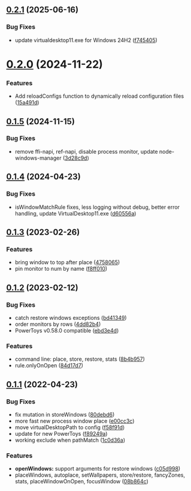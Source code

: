 ## [0.2.1](https://github.com/popstas/windows11-manager/compare/v0.2.0...v0.2.1) (2025-06-16)


### Bug Fixes

* update virtualdesktop11.exe for Windows 24H2 ([f745405](https://github.com/popstas/windows11-manager/commit/f745405d48ada6da7ce7ece902c5844e12776873))



# [0.2.0](https://github.com/popstas/windows11-manager/compare/v0.1.5...v0.2.0) (2024-11-22)


### Features

* Add reloadConfigs function to dynamically reload configuration files ([15a491d](https://github.com/popstas/windows11-manager/commit/15a491d10d611cc886c62777d0c324e4922d2be6))



## [0.1.5](https://github.com/popstas/windows11-manager/compare/v0.1.4...v0.1.5) (2024-11-15)


### Bug Fixes

* remove ffi-napi, ref-napi, disable process monitor, update node-windows-manager ([3d28c9d](https://github.com/popstas/windows11-manager/commit/3d28c9dd3231b48a8a79fafd4522bfa704b1943b))



## [0.1.4](https://github.com/popstas/windows11-manager/compare/v0.1.3...v0.1.4) (2024-04-23)


### Bug Fixes

* isWindowMatchRule fixes, less logging without debug, better error handling, update VirtualDesktop11.exe ([d60556a](https://github.com/popstas/windows11-manager/commit/d60556a678f45395ea8d347188d93ce26a2be5ae))



## [0.1.3](https://github.com/popstas/windows11-manager/compare/v0.1.2...v0.1.3) (2023-02-26)


### Features

* bring window to top after place ([4758065](https://github.com/popstas/windows11-manager/commit/47580655cfe22f619200133a38eae2e660acd1ce))
* pin monitor to num by name ([f8ff010](https://github.com/popstas/windows11-manager/commit/f8ff010e7c143d5bb9ae76e04ad380482ffbad8c))



## [0.1.2](https://github.com/popstas/windows11-manager/compare/v0.1.1...v0.1.2) (2023-02-12)


### Bug Fixes

* catch restore windows exceptions ([bd41349](https://github.com/popstas/windows11-manager/commit/bd413497f0401c9e495f649b0f013091d264295e))
* order monitors by rows ([4dd82b4](https://github.com/popstas/windows11-manager/commit/4dd82b4effc5eaa9d3655e32c2e13851af5df0a1))
* PowerToys v0.58.0 compatible ([ebd3e4d](https://github.com/popstas/windows11-manager/commit/ebd3e4d0b06ccad763ef11a14cbea9a5e09634f1))


### Features

* command line: place, store, restore, stats ([8b4b957](https://github.com/popstas/windows11-manager/commit/8b4b957d4d4085443d90cb347bfa5ceca038e744))
* rule.onlyOnOpen ([84d17d7](https://github.com/popstas/windows11-manager/commit/84d17d77c25616b58fbee0cd347f06d87cacc655))



## [0.1.1](https://github.com/popstas/windows11-manager/compare/08b864cf078d63c82e7e94d895247e27d47bf7d9...v0.1.1) (2022-04-23)


### Bug Fixes

* fix mutation in storeWindows ([80debd6](https://github.com/popstas/windows11-manager/commit/80debd6733d73131998afb3abd424a4af08d6468))
* more fast new process window place ([e00cc3c](https://github.com/popstas/windows11-manager/commit/e00cc3c33c4e5fdcf2f5a7f95dd5dc23546610c8))
* move virtualDesktopPath to config ([f58f91d](https://github.com/popstas/windows11-manager/commit/f58f91dd02f4f10a4e246f1ef0aaf66296dd15a9))
* update for new PowerToys ([f89249a](https://github.com/popstas/windows11-manager/commit/f89249aea07b4e7272ab813315e67bca637ee751))
* working exclude when pathMatch ([1c0d36a](https://github.com/popstas/windows11-manager/commit/1c0d36aa2175c35d51c09a942cf3f9574418e553))


### Features

* **openWindows:** support arguments for restore windows ([c05d998](https://github.com/popstas/windows11-manager/commit/c05d998ea8d5c5f443260e3f7ab8fcfb48625c85))
* placeWindows, autoplace, setWallpapers, store/restore, fancyZones, stats, placeWindowOnOpen, focusWindow ([08b864c](https://github.com/popstas/windows11-manager/commit/08b864cf078d63c82e7e94d895247e27d47bf7d9))



